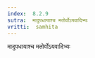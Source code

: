 ```yaml
---
index:  8.2.9
sutra:  मादुपधायाश्च मतोर्वोऽयवादिभ्यः
vritti:  samhita 
---
```


मादुपधायाश्च मतोर्वोऽयवादिभ्यः

